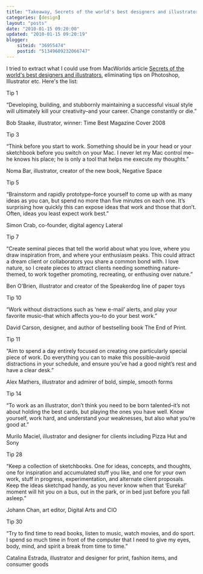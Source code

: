 ```yaml
---
title: "Takeaway, Secrets of the world's best designers and illustrators"
categories: [design]
layout: "posts"
date: "2010-01-15 09:20:00"
updated: "2010-01-15 09:20:19"
blogger:
    siteid: "36955474"
    postid: "51349609232066747"
---
```


I tried to extract what I could use from MacWorlds article <a href='http://www.macworld.com/article/144950/2010/01/secrets.html'>Secrets of the world's best designers and illustrators</a>, eliminating tips on Photoshop, Illustrator etc. Here's the list:

Tip 1

“Developing, building, and stubbornly maintaining a successful visual style will ultimately kill your creativity–and your career. Change constantly or die.”

Bob Staake, illustrator, winner: Time Best Magazine Cover 2008

Tip 3

“Think before you start to work. Something should be in your head or your sketchbook before you switch on your Mac. I never let my Mac control me–he knows his place; he is only a tool that helps me execute my thoughts.”

Noma Bar, illustrator, creator of the new book, Negative Space 

Tip 5

“Brainstorm and rapidly prototype–force yourself to come up with as many ideas as you can, but spend no more than five minutes on each one. It’s surprising how quickly this can expose ideas that work and those that don’t. Often, ideas you least expect work best.”

Simon Crab, co-founder, digital agency Lateral 

Tip 7

“Create seminal pieces that tell the world about what you love, where you draw inspiration from, and where your enthusiasm peaks. This could attract a dream client or collaborators you share a common bond with. I love nature, so I create pieces to attract clients needing something nature-themed, to work together promoting, recreating, or enthusing over nature.”

Ben O’Brien, illustrator and creator of the Speakerdog line of paper toys

Tip 10

“Work without distractions such as ‘new e-mail’ alerts, and play your favorite music–that which affects you–to do your best work.”

David Carson, designer, and author of bestselling book The End of Print.

Tip 11

“Aim to spend a day entirely focused on creating one particularly special piece of work. Do everything you can to make this possible–avoid distractions in your schedule, and ensure you’ve had a good night’s rest and have a clear desk.”

Alex Mathers, illustrator and admirer of bold, simple, smooth forms

Tip 14

“To work as an illustrator, don’t think you need to be born talented–it’s not about holding the best cards, but playing the ones you have well. Know yourself, work hard, and understand your weaknesses, but also what you’re good at.”

Murilo Maciel, illustrator and designer for clients including Pizza Hut and Sony

Tip 28

“Keep a collection of sketchbooks. One for ideas, concepts, and thoughts, one for inspiration and accumulated stuff you like, and one for your own work, stuff in progress, experimentation, and alternate client proposals. Keep the ideas sketchpad handy, as you never know when that ‘Eureka!’ moment will hit you on a bus, out in the park, or in bed just before you fall asleep.”

Johann Chan, art editor, Digital Arts and CIO

Tip 30

“Try to find time to read books, listen to music, watch movies, and do sport. I spend so much time in front of the computer that I need to give my eyes, body, mind, and spirit a break from time to time.”

Catalina Estrada, illustrator and designer for print, fashion items, and consumer goods
